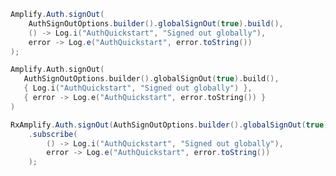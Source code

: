 <amplify-block-switcher>
<amplify-block name="Java">

```java
Amplify.Auth.signOut(
    AuthSignOutOptions.builder().globalSignOut(true).build(),
    () -> Log.i("AuthQuickstart", "Signed out globally"),
    error -> Log.e("AuthQuickstart", error.toString())
);
```

</amplify-block>
<amplify-block name="Kotlin">

 ```kotlin
Amplify.Auth.signOut(
    AuthSignOutOptions.builder().globalSignOut(true).build(),
    { Log.i("AuthQuickstart", "Signed out globally") },
    { error -> Log.e("AuthQuickstart", error.toString()) }
)
```

</amplify-block>
<amplify-block name="RxJava">

```java
RxAmplify.Auth.signOut(AuthSignOutOptions.builder().globalSignOut(true).build())
    .subscribe(
        () -> Log.i("AuthQuickstart", "Signed out globally"),
        error -> Log.e("AuthQuickstart", error.toString())
    );
```

</amplify-block>
</amplify-block-switcher> 
